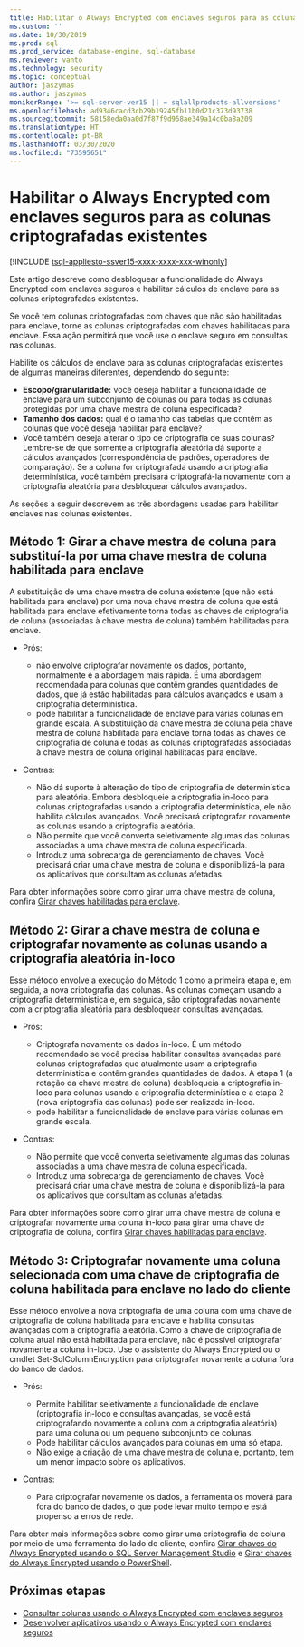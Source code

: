 ```yaml
---
title: Habilitar o Always Encrypted com enclaves seguros para as colunas criptografadas existentes | Microsoft Docs
ms.custom: ''
ms.date: 10/30/2019
ms.prod: sql
ms.prod_service: database-engine, sql-database
ms.reviewer: vanto
ms.technology: security
ms.topic: conceptual
author: jaszymas
ms.author: jaszymas
monikerRange: '>= sql-server-ver15 || = sqlallproducts-allversions'
ms.openlocfilehash: ad9346cacd3cb29b19245fb11b0d21c373d93738
ms.sourcegitcommit: 58158eda0aa0d7f87f9d958ae349a14c0ba8a209
ms.translationtype: HT
ms.contentlocale: pt-BR
ms.lasthandoff: 03/30/2020
ms.locfileid: "73595651"
---
```

# <a name="enable-always-encrypted-with-secure-enclaves-for-existing-encrypted-columns"></a>Habilitar o Always Encrypted com enclaves seguros para as colunas criptografadas existentes 
[!INCLUDE [tsql-appliesto-ssver15-xxxx-xxxx-xxx-winonly](../../../includes/tsql-appliesto-ssver15-xxxx-xxxx-xxx-winonly.md)]

Este artigo descreve como desbloquear a funcionalidade do Always Encrypted com enclaves seguros e habilitar cálculos de enclave para as colunas criptografadas existentes.  

Se você tem colunas criptografadas com chaves que não são habilitadas para enclave, torne as colunas criptografadas com chaves habilitadas para enclave. Essa ação permitirá que você use o enclave seguro em consultas nas colunas.

Habilite os cálculos de enclave para as colunas criptografadas existentes de algumas maneiras diferentes, dependendo do seguinte:

- **Escopo/granularidade:** você deseja habilitar a funcionalidade de enclave para um subconjunto de colunas ou para todas as colunas protegidas por uma chave mestra de coluna especificada?
- **Tamanho dos dados:** qual é o tamanho das tabelas que contêm as colunas que você deseja habilitar para enclave?
- Você também deseja alterar o tipo de criptografia de suas colunas? Lembre-se de que somente a criptografia aleatória dá suporte a cálculos avançados (correspondência de padrões, operadores de comparação). Se a coluna for criptografada usando a criptografia determinística, você também precisará criptografá-la novamente com a criptografia aleatória para desbloquear cálculos avançados.

As seções a seguir descrevem as três abordagens usadas para habilitar enclaves nas colunas existentes.

## <a name="method-1-rotate-the-column-master-key-to-replace-it-with-an-enclave-enabled-column-master-key"></a>Método 1: Girar a chave mestra de coluna para substituí-la por uma chave mestra de coluna habilitada para enclave
A substituição de uma chave mestra de coluna existente (que não está habilitada para enclave) por uma nova chave mestra de coluna que está habilitada para enclave efetivamente torna todas as chaves de criptografia de coluna (associadas à chave mestra de coluna) também habilitadas para enclave.

- Prós:
  - não envolve criptografar novamente os dados, portanto, normalmente é a abordagem mais rápida. É uma abordagem recomendada para colunas que contêm grandes quantidades de dados, que já estão habilitadas para cálculos avançados e usam a criptografia determinística.
  - pode habilitar a funcionalidade de enclave para várias colunas em grande escala. A substituição da chave mestra de coluna pela chave mestra de coluna habilitada para enclave torna todas as chaves de criptografia de coluna e todas as colunas criptografadas associadas à chave mestra de coluna original habilitadas para enclave.
  
- Contras:
  - Não dá suporte à alteração do tipo de criptografia de determinística para aleatória. Embora desbloqueie a criptografia in-loco para colunas criptografadas usando a criptografia determinística, ele não habilita cálculos avançados. Você precisará criptografar novamente as colunas usando a criptografia aleatória.
  - Não permite que você converta seletivamente algumas das colunas associadas a uma chave mestra de coluna especificada.
  - Introduz uma sobrecarga de gerenciamento de chaves. Você precisará criar uma chave mestra de coluna e disponibilizá-la para os aplicativos que consultam as colunas afetadas.

Para obter informações sobre como girar uma chave mestra de coluna, confira [Girar chaves habilitadas para enclave](always-encrypted-enclaves-rotate-keys.md).

## <a name="method-2-rotate-the-column-master-key-and-re-encrypt-columns-using-randomized-encryption-in-place"></a>Método 2: Girar a chave mestra de coluna e criptografar novamente as colunas usando a criptografia aleatória in-loco
Esse método envolve a execução do Método 1 como a primeira etapa e, em seguida, a nova criptografia das colunas. As colunas começam usando a criptografia determinística e, em seguida, são criptografadas novamente com a criptografia aleatória para desbloquear consultas avançadas.

- Prós:
  - Criptografa novamente os dados in-loco. É um método recomendado se você precisa habilitar consultas avançadas para colunas criptografadas que atualmente usam a criptografia determinística e contêm grandes quantidades de dados. A etapa 1 (a rotação da chave mestra de coluna) desbloqueia a criptografia in-loco para colunas usando a criptografia determinística e a etapa 2 (nova criptografia das colunas) pode ser realizada in-loco.
  - pode habilitar a funcionalidade de enclave para várias colunas em grande escala.
  
- Contras:
  - Não permite que você converta seletivamente algumas das colunas associadas a uma chave mestra de coluna especificada.
  - Introduz uma sobrecarga de gerenciamento de chaves. Você precisará criar uma chave mestra de coluna e disponibilizá-la para os aplicativos que consultam as colunas afetadas.

Para obter informações sobre como girar uma chave mestra de coluna e criptografar novamente uma coluna in-loco para girar uma chave de criptografia de coluna, confira [Girar chaves habilitadas para enclave](always-encrypted-enclaves-rotate-keys.md).

## <a name="method-3-re-encrypt-a-selected-column-with-an-enclave-enabled-column-encryption-key-on-the-client-side"></a>Método 3: Criptografar novamente uma coluna selecionada com uma chave de criptografia de coluna habilitada para enclave no lado do cliente
Esse método envolve a nova criptografia de uma coluna com uma chave de criptografia de coluna habilitada para enclave e habilita consultas avançadas com a criptografia aleatória. Como a chave de criptografia de coluna atual não está habilitada para enclave, não é possível criptografar novamente a coluna in-loco. Use o assistente do Always Encrypted ou o cmdlet Set-SqlColumnEncryption para criptografar novamente a coluna fora do banco de dados.

- Prós:
  - Permite habilitar seletivamente a funcionalidade de enclave (criptografia in-loco e consultas avançadas, se você está criptografando novamente a coluna com a criptografia aleatória) para uma coluna ou um pequeno subconjunto de colunas.
  - Pode habilitar cálculos avançados para colunas em uma só etapa.
  - Não exige a criação de uma chave mestra de coluna e, portanto, tem um menor impacto sobre os aplicativos.
  
- Contras:
  - Para criptografar novamente os dados, a ferramenta os moverá para fora do banco de dados, o que pode levar muito tempo e está propenso a erros de rede.

Para obter mais informações sobre como girar uma criptografia de coluna por meio de uma ferramenta do lado do cliente, confira [Girar chaves do Always Encrypted usando o SQL Server Management Studio](rotate-always-encrypted-keys-using-ssms.md) e [Girar chaves do Always Encrypted usando o PowerShell](rotate-always-encrypted-keys-using-powershell.md).

## <a name="next-steps"></a>Próximas etapas
- [Consultar colunas usando o Always Encrypted com enclaves seguros](always-encrypted-enclaves-query-columns.md)
- [Desenvolver aplicativos usando o Always Encrypted com enclaves seguros](always-encrypted-enclaves-client-development.md)
